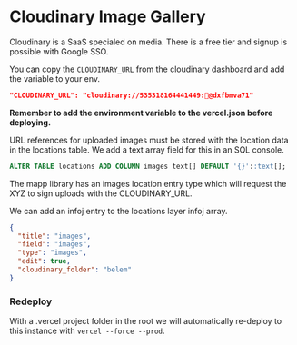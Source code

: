 # Cloudinary Image Gallery

Cloudinary is a SaaS specialed on media. There is a free tier and signup is possible with Google SSO.


You can copy the `CLOUDINARY_URL` from the cloudinary dashboard and add the variable to your env.

```json
"CLOUDINARY_URL": "cloudinary://535318164441449:🤫@dxfbmva71"
```

**Remember to add the environment variable to the vercel.json before deploying.**

URL references for uploaded images must be stored with the location data in the locations table. We add a text array field for this in an SQL console.

```sql
ALTER TABLE locations ADD COLUMN images text[] DEFAULT '{}'::text[];
```

The mapp library has an images location entry type which will request the XYZ to sign uploads with the CLOUDINARY_URL.

We can add an infoj entry to the locations layer infoj array.

```json
{
  "title": "images",
  "field": "images",
  "type": "images",
  "edit": true,
  "cloudinary_folder": "belem"
}
```
### Redeploy

With a .vercel project folder in the root we will automatically re-deploy to this instance with `vercel --force --prod`.